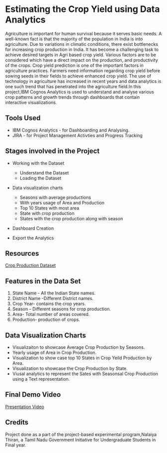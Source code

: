# Estimating the Crop Yield using Data Analytics

Agriculture is important for human survival because it serves basic needs. A well-known fact is that the majority of the population in India is into agriculture. Due to variations in climatic conditions, there exist bottlenecks for increasing crop production in India. It has become a challenging task to achieve desired targets in Agri based crop yield. Various factors are to be considered which have a direct impact on the production, and productivity of the crops. Crop yield prediction is one of the important factors in agriculture practices. Farmers need information regarding crop yield before sowing seeds in their fields to achieve enhanced crop yield. The use of technology in agriculture has increased in recent years and data analytics is one such trend that has penetrated into the agriculture field.In this project,IBM Cognos Analytics is used to understand and analyse various crop patterns and growth trends through dashboards that contain interactive visualizations.

## Tools Used
* IBM Cognos Analytics - for Dashboarding and Analysing.
* JIRA - for Project Management Activties and Progress Tracking

## Stages involved in the Project
* Working with the Dataset
    - Understand the Dataset
    - Loading the Dataset

* Data visualization charts

    - Seasons with average productions
    - With years usage of Area and Production
    - Top 10 States with most area
    - State with crop production
    - States with the crop production along with season
* Dashboard Creation

* Export the Analytics

## Resources

 [Crop Production Dataset](https://www.kaggle.com/datasets/abhinand05/crop-production-in-india)
 
 
## Features in the Data Set

1. State Name - All the Indian State names.
2. District Name -Different District names.
3. Crop Year- contains the crop years.
4. Season – Different seasons for crop production.
5. Area- Total number of areas covered.
6. Production- production of crops.

## Data Visualization Charts

* Visualizaiton to showcase Average Crop Production by Seasons.
* Yearly usage of Area in Crop Production.
* Visualization to show case top 10 States in Crop Yeild Production by Area.
* Visualization to showcase the Crop Production by State.
* Viusal analytics to represent the Sates with Seasonsal Crop Production using a Text representation.

## Final Demo Video

[Presentation Video](https://youtu.be/SL4d9woWIbo)


## Credits
Project done as a part of the project-based experimental program,Nalaiya Thiran, a Tamil Nadu Government Initiative for Undergraduate Students in Final year.



